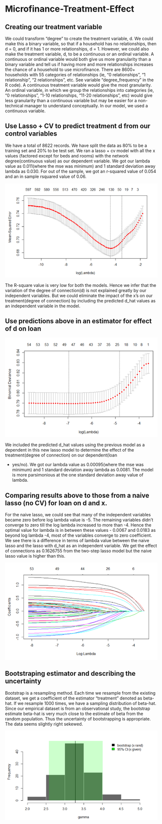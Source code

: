 # Microfinance-Treatment-Effect

## Creating our treatment variable
We could transform “degree” to create the treatment variable, d. We could make this a binary
variable, so that if a household has no relationships, then d = 0, and if it has 1 or more
relationships, d = 1. However, we could also make the treatment variable, d, to be a continuous
or an ordinal variable. A continuous or ordinal variable would both give us more granularity than
a binary variable and tell us if having more and more relationships increases the chance of a
household to use microfinance. There are 8600+ households with 55 categories of relationships
(ie, “0 relationships”, “1 relationship”, “2 relationships”, etc. See variable “degree_frequency” in
the R code). A continuous treatment variable would give the most granularity. An ordinal
variable, in which we group the relationships into categories (ie, “0 relationships”, “1-10
relationships, “11-20 relationships”, etc) would give less granularity than a continuous variable
but may be easier for a non-technical manager to understand conceptually. In our model, we used
a continuous variable.

## Use Lasso + CV to predict treatment d from our control variables
We have a total of 8622 records. We have split the data as 80% to be a training set and 20% to be
test set. We ran a lasso + cv model with all the x values (factored except for beds and rooms)
with the network degree(continuous value) as our dependent variable.
We got our lambda value as 0.011(where the mse was minimum) and 1 standard deviation away
lambda as 0.030. For out of the sample, we got an r-squared value of 0.054 and an in sample rsquared
value of 0.06.

![Lasso + CV Model on Training Data](https://github.com/khaledimad/Microfinance-Treatment-Effect/blob/master/Images/Image1.png)

The R-square value is very low for both the models. Hence we infer that the variation of the
degree of connection(d) is not explained greatly by our independent variables. But we could
eliminate the impact of the x’s on our treatment(degree of connection) by including the predicted
d_hat values as an independent variable in the model.

## Use predictions above in an estimator for effect of d on loan

![Lasso + CV Model including d, d_hat and x](https://github.com/khaledimad/Microfinance-Treatment-Effect/blob/master/Images/Image2.png)

We included the predicted d_hat values using the previous model as a dependent in this new
lasso model to determine the effect of the treatment(degree of connection) on our dependent(loan
- yes/no). We got our lambda value as 0.00095(where the mse was minimum) and 1 standard
deviation away lambda as 0.0081. The model is more parsimonious at the one standard deviation
away value of lambda.

## Comparing results above to those from a naive lasso (no CV) for loan on d and x. 
For the naive lasso, we could see that many of the independent variables became zero before log
lambda value is -5. The remaining variables didn’t converge to zero till the log lambda increased
to more than -4. Hence the optimal value for lambda is in between these values - 0.0067 and
0.0183 as beyond log lambda -4, most of the variables converge to zero coefficient. We see there
is a difference in terms of lambda value between the naive lasso and the lasso with d_hat as an
independent variable. We get the effect of connections as 0.1626755 from the two-step lasso
model but the naive lasso value is higher than this.

![Naive Lasso Coefficient Plot](https://github.com/khaledimad/Microfinance-Treatment-Effect/blob/master/Images/Image3.png)

## Bootstraping estimator and describing the uncertainty
Bootstrap is a resampling method. Each time we resample from the existing dataset, we get a
coefficient of the estimator “treatment” denoted as beta-hat. If we resample 1000 times, we have
a sampling distribution of beta-hat. Since our empirical dataset is from an observational study,
the bootstrap estimate beta-hat is very much close to the estimate of beta from the random
population. Thus the uncertainty of bootstrapping is appropriate. The data seems slightly right
sekewed.

![Bootstrap](https://github.com/khaledimad/Microfinance-Treatment-Effect/blob/master/Images/Image4.png)
